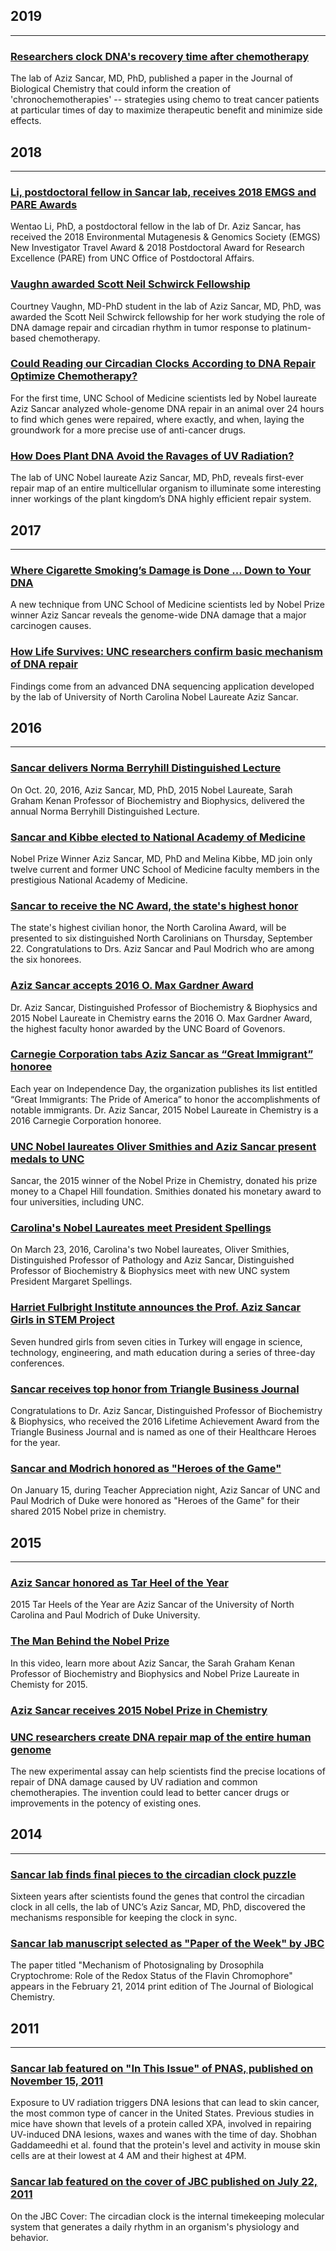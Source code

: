 

## 2019

----------

### [Researchers clock DNA's recovery time after chemotherapy](http://news.unchealthcare.org/news/2019/july/researchers-clock-dnas-recovery-time-after-chemotherapy)
The lab of Aziz Sancar, MD, PhD, published a paper in the Journal of Biological Chemistry that could inform the creation of 'chronochemotherapies' -- strategies using chemo to treat cancer patients at particular times of day to maximize therapeutic benefit and minimize side effects.


## 2018


----------

### [Li, postdoctoral fellow in Sancar lab, receives 2018 EMGS and PARE Awards](http://news.unchealthcare.org/som-vital-signs/2018/nov-9/wentao-li-phd-postdoctoral-fellow-in-sancar-lab-receives-2018-emgs-and-pare-awards?utm_source=vs-email&utm_medium=email&utm_campaign=45)
Wentao Li, PhD, a postdoctoral fellow in the lab of Dr. Aziz Sancar, has received the 2018 Environmental Mutagenesis & Genomics Society (EMGS) New Investigator Travel Award & 2018 Postdoctoral Award for Research Excellence (PARE) from UNC Office of Postdoctoral Affairs.

### [Vaughn awarded Scott Neil Schwirck Fellowship](http://news.unchealthcare.org/som-vital-signs/2018/nov-1/courtney-vaughn-scott-neil-schwirck-fellowship-award-winner?utm_source=vs-email&utm_medium=email&utm_campaign=44)
Courtney Vaughn, MD-PhD student in the lab of Aziz Sancar, MD, PhD, was awarded the Scott Neil Schwirck fellowship for her work studying the role of DNA damage repair and circadian rhythm in tumor response to platinum-based chemotherapy.

### [Could Reading our Circadian Clocks According to DNA Repair Optimize Chemotherapy?](http://news.unchealthcare.org/news/2018/may/could-reading-our-circadian-clocks-according-to-dna-repair-optimize-chemotherapy)
For the first time, UNC School of Medicine scientists led by Nobel laureate Aziz Sancar analyzed whole-genome DNA repair in an animal over 24 hours to find which genes were repaired, where exactly, and when, laying the groundwork for a more precise use of anti-cancer drugs.

### [How Does Plant DNA Avoid the Ravages of UV Radiation?](http://news.unchealthcare.org/news/2018/april/how-does-plant-dna-avoid-the-ravages-of-uv-radiation)
The lab of UNC Nobel laureate Aziz Sancar, MD, PhD, reveals first-ever repair map of an entire multicellular organism to illuminate some interesting inner workings of the plant kingdom’s DNA highly efficient repair system.


## 2017


----------


### [Where Cigarette Smoking’s Damage is Done ... Down to Your DNA](https://www.med.unc.edu/biochem/news/where-cigarette-smokings-damage-is-done-down-to-your-dna)
A new technique from UNC School of Medicine scientists led by Nobel Prize winner Aziz Sancar reveals the genome-wide DNA damage that a major carcinogen causes.

### [How Life Survives: UNC researchers confirm basic mechanism of DNA repair](https://www.med.unc.edu/biochem/news/how-life-survives-unc-researchers-confirm-basic-mechanism-of-dna-repair)
Findings come from an advanced DNA sequencing application developed by the lab of University of North Carolina Nobel Laureate Aziz Sancar.

## 2016


----------


### [Sancar delivers Norma Berryhill Distinguished Lecture](https://www.med.unc.edu/biochem/news/sancar-delivers-norma-berryhill-distinguished-lecture)
On Oct. 20, 2016, Aziz Sancar, MD, PhD, 2015 Nobel Laureate, Sarah Graham Kenan Professor of Biochemistry and Biophysics, delivered the annual Norma Berryhill Distinguished Lecture.

### [Sancar and Kibbe elected to National Academy of Medicine](https://www.med.unc.edu/biochem/news/sancar-and-kibbe-elected-to-national-academy-of-medicine)
Nobel Prize Winner Aziz Sancar, MD, PhD and Melina Kibbe, MD join only twelve current and former UNC School of Medicine faculty members in the prestigious National Academy of Medicine.
### [Sancar to receive the NC Award, the state's highest honor](https://www.med.unc.edu/biochem/news/sancar-to-receive-the-nc-award-the-states-highest-honor)
The state's highest civilian honor, the North Carolina Award, will be presented to six distinguished North Carolinians on Thursday, September 22. Congratulations to Drs. Aziz Sancar and Paul Modrich who are among the six honorees.

### [Aziz Sancar accepts 2016 O. Max Gardner Award](https://www.med.unc.edu/biochem/news/aziz-sancar-accepts-2016-o-max-gardner-award)
Dr. Aziz Sancar, Distinguished Professor of Biochemistry & Biophysics and 2015 Nobel Laureate in Chemistry earns the 2016 O. Max Gardner Award, the highest faculty honor awarded by the UNC Board of Govenors.
### [Carnegie Corporation tabs Aziz Sancar as “Great Immigrant” honoree](https://www.med.unc.edu/biochem/news/carnegie-corporation-tabs-aziz-sancar-as-2016-great-immigrant-honoree)
Each year on Independence Day, the organization publishes its list entitled “Great Immigrants: The Pride of America” to honor the accomplishments of notable immigrants. Dr. Aziz Sancar, 2015 Nobel Laureate in Chemistry is a 2016 Carnegie Corporation honoree.
### [UNC Nobel laureates Oliver Smithies and Aziz Sancar present medals to UNC](https://www.med.unc.edu/biochem/news/unc-nobel-laureates-oliver-smithies-and-aziz-sancar-present-medals-to-unc)
Sancar, the 2015 winner of the Nobel Prize in Chemistry, donated his prize money to a Chapel Hill foundation. Smithies donated his monetary award to four universities, including UNC.
### [Carolina's Nobel Laureates meet President Spellings](https://www.med.unc.edu/biochem/news/carolinas-nobel-laureates-meet-president-spellings)
On March 23, 2016, Carolina's two Nobel laureates, Oliver Smithies, Distinguished Professor of Pathology and Aziz Sancar, Distinguished Professor of Biochemistry & Biophysics meet with new UNC system President Margaret Spellings.
### [Harriet Fulbright Institute announces the Prof. Aziz Sancar Girls in STEM Project](https://www.med.unc.edu/biochem/news/harriet-fulbright-institute-announces-the-prof-aziz-sancar-girls-in-stem-project)
Seven hundred girls from seven cities in Turkey will engage in science, technology, engineering, and math education during a series of three-day conferences.
### [Sancar receives top honor from Triangle Business Journal](https://www.med.unc.edu/biochem/news/sancar-receives-top-honor-from-triangle-business-journal)
Congratulations to Dr. Aziz Sancar, Distinguished Professor of Biochemistry & Biophysics, who received the 2016 Lifetime Achievement Award from the Triangle Business Journal and is named as one of their Healthcare Heroes for the year.
### [Sancar and Modrich honored as "Heroes of the Game"](https://www.med.unc.edu/biochem/news/sancar-and-modrich-are-heroes-of-the-game)
On January 15, during Teacher Appreciation night, Aziz Sancar of UNC and Paul Modrich of Duke were honored as "Heroes of the Game" for their shared 2015 Nobel prize in chemistry.

## 2015


----------


### [Aziz Sancar honored as Tar Heel of the Year](https://www.med.unc.edu/biochem/news/aziz-sancar-honored-as-tar-heel-of-the-year)
2015 Tar Heels of the Year are Aziz Sancar of the University of North Carolina and Paul Modrich of Duke University.
### [The Man Behind the Nobel Prize](https://www.med.unc.edu/biochem/news/the-man-behind-the-nobel-prize)
In this video, learn more about Aziz Sancar, the Sarah Graham Kenan Professor of Biochemistry and Biophysics and Nobel Prize Laureate in Chemisty for 2015.
### [Aziz Sancar receives 2015 Nobel Prize in Chemistry](https://www.med.unc.edu/biochem/news/aziz-sancar-receives-2015-nobel-prize-in-chemistry)
### [UNC researchers create DNA repair map of the entire human genome](https://www.med.unc.edu/biochem/news/unc-researchers-create-dna-repair-map-of-the-entire-human-genome)
The new experimental assay can help scientists find the precise locations of repair of DNA damage caused by UV radiation and common chemotherapies. The invention could lead to better cancer drugs or improvements in the potency of existing ones.

## 2014


----------


### [Sancar lab finds final pieces to the circadian clock puzzle](https://www.med.unc.edu/biochem/news/sancar-lab-circadian-clock-puzzle)
Sixteen years after scientists found the genes that control the circadian clock in all cells, the lab of UNC’s Aziz Sancar, MD, PhD, discovered the mechanisms responsible for keeping the clock in sync.
### [Sancar lab manuscript selected as "Paper of the Week" by JBC](https://www.med.unc.edu/biochem/news/sancar-manuscript-selected-paper-of-the-week-by-jbc)
The paper titled "Mechanism of Photosignaling by Drosophila Cryptochrome: Role of the Redox Status of the Flavin Chromophore" appears in the February 21, 2014 print edition of The Journal of Biological Chemistry.

## 2011


----------


### [Sancar lab featured on "In This Issue" of PNAS, published on November 15, 2011](https://www.med.unc.edu/biochem/news/2011/sancar-lab-featured-on-in-this-issue-of-pnas-published-on-november-15-2011)
Exposure to UV radiation triggers DNA lesions that can lead to skin cancer, the most common type of cancer in the United States. Previous studies in mice have shown that levels of a protein called XPA, involved in repairing UV-induced DNA lesions, waxes and wanes with the time of day. Shobhan Gaddameedhi et al. found that the protein's level and activity in mouse skin cells are at their lowest at 4 AM and their highest at 4PM.
### [Sancar lab featured on the cover of JBC published on July 22, 2011](https://www.med.unc.edu/biochem/news/2011/sancar--july-22-2011-cover-of-jbc)
On the JBC Cover: The circadian clock is the internal timekeeping molecular system that generates a daily rhythm in an organism's physiology and behavior.

